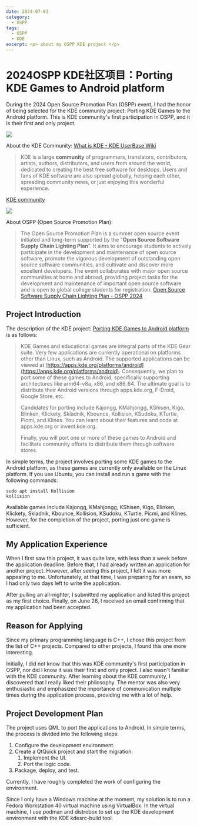 ```yaml
---
date: 2024-07-03
category:
  - OSPP
tags:
  - OSPP
  - KDE
excerpt: <p> about my OSPP KDE project </p>
---
```



# 2024OSPP KDE社区项目：Porting KDE Games to Android platform

During the 2024 Open Source Promotion Plan (OSPP) event, I had the honor of being selected for the KDE community project: Porting KDE Games to the Android platform. This is KDE community's first participation in OSPP, and it is their first and only project.



<img src="https://upload.wikimedia.org/wikipedia/commons/thumb/8/8d/KDE_logo.svg/330px-KDE_logo.svg.png">

About the KDE Community: [What is KDE - KDE UserBase Wiki](https://userbase.kde.org/What_is_KDE/zh-cn)

> KDE is a large **community** of programmers, translators, contributors, artists, authors, distributors, and users from around the world, dedicated to creating the best free software for desktops. Users and fans of KDE software are also spread globally, helping each other, spreading community news, or just enjoying this wonderful experience.

[KDE community](https://kde.org/zh-cn/)


<img src="https://summer-ospp.ac.cn/help/assets/logo.svg">

About OSPP (Open Source Promotion Plan):

> The Open Source Promotion Plan is a summer open source event initiated and long-term supported by the "**Open Source Software Supply Chain Lighting Plan**". It aims to encourage students to actively participate in the development and maintenance of open source software, promote the vigorous development of outstanding open source software communities, and cultivate and discover more excellent developers. The event collaborates with major open source communities at home and abroad, providing project tasks for the development and maintenance of important open source software and is open to global college students for registration. [Open Source Software Supply Chain Lighting Plan - OSPP 2024](https://summer-ospp.ac.cn/?lang=en)


## Project Introduction

The description of the KDE project: [Porting KDE Games to Android platform](https://summer-ospp.ac.cn/org/prodetail/24b5c0531?list=org&navpage=org) is as follows:

> KDE Games and educational games are integral parts of the KDE Gear suite. Very few applications are currently operational on platforms other than Linux, such as Android. The supported applications can be viewed at [https://apps.kde.org/platforms/android](https://apps.kde.org/platforms/android). Consequently, we plan to port some of these games to Android, specifically supporting architectures like arm64-v8a, x86, and x86_64. The ultimate goal is to distribute their Android versions through apps.kde.org, F-Droid, Google Store, etc.
> 
> Candidates for porting include Kajongg, KMahjongg, KShisen, Kigo, Blinken, Klickety, Skladnik, Kbounce, Kollision, KSudoku, KTurtle, Picmi, and Klines. You can learn about their features and code at apps.kde.org or invent.kde.org.
> 
> Finally, you will port one or more of these games to Android and facilitate community efforts to distribute them through software stores.

In simple terms, the project involves porting some KDE games to the Android platform, as these games are currently only available on the Linux platform. If you use Ubuntu, you can install and run a game with the following commands:

```shell
sudo apt install Kollision
kollision
```


Available games include Kajongg, KMahjongg, KShisen, Kigo, Blinken, Klickety, Skladnik, Kbounce, Kollision, KSudoku, KTurtle, Picmi, and Klines. However, for the completion of the project, porting just one game is sufficient.

## My Application Experience

When I first saw this project, it was quite late, with less than a week before the application deadline. Before that, I had already written an application for another project. However, after seeing this project, I felt it was more appealing to me. Unfortunately, at that time, I was preparing for an exam, so I had only two days left to write the application.

After pulling an all-nighter, I submitted my application and listed this project as my first choice. Finally, on June 26, I received an email confirming that my application had been accepted.

## Reason for Applying

Since my primary programming language is C++, I chose this project from the list of C++ projects. Compared to other projects, I found this one more interesting.

Initially, I did not know that this was KDE community's first participation in OSPP, nor did I know it was their first and only project. I also wasn't familiar with the KDE community. After learning about the KDE community, I discovered that I really liked their philosophy. The mentor was also very enthusiastic and emphasized the importance of communication multiple times during the application process, providing me with a lot of help.

## Project Development Plan

The project uses QML to port the applications to Android. In simple terms, the process is divided into the following steps:

1. Configure the development environment.
2. Create a QtQuick project and start the migration:
    1. Implement the UI.
    2. Port the logic code.
3. Package, deploy, and test.

Currently, I have roughly completed the work of configuring the environment.

Since I only have a Windows machine at the moment, my solution is to run a Fedora Workstation 40 virtual machine using VirtualBox. In the virtual machine, I use podman and distrobox to set up the KDE development environment with the KDE kdesrc-build tool.